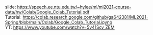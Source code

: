 slide: https://speech.ee.ntu.edu.tw/~hylee/ml/ml2021-course-data/hw/Colab/Google_Colab_Tutorial.pdf  
Tutorial: https://colab.research.google.com/github/ga642381/ML2021-Spring/blob/main/Colab/Google_Colab_Tutorial.ipynb  
YT: https://www.youtube.com/watch?v=5v41Scv_ZEM  
